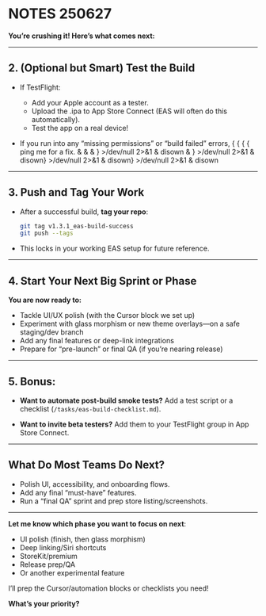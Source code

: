 # NOTES 250627
**You’re crushing it! Here’s what comes next:**

---

## **2. (Optional but Smart) Test the Build**

* If TestFlight:

  * Add your Apple account as a tester.
  * Upload the .ipa to App Store Connect (EAS will often do this automatically).
  * Test the app on a real device!
* If you run into any “missing permissions” or “build failed” errors, { { { { ping me for a fix. & &  & } >/dev/null 2>&1 & disown & } >/dev/null 2>&1 & disown} >/dev/null 2>&1 & disown} >/dev/null 2>&1 & disown

---

## **3. Push and Tag Your Work**

* After a successful build, **tag your repo**:

  ```sh
  git tag v1.3.1_eas-build-success
  git push --tags
  ```
* This locks in your working EAS setup for future reference.

---

## **4. Start Your Next Big Sprint or Phase**

**You are now ready to:**

* Tackle UI/UX polish (with the Cursor block we set up)
* Experiment with glass morphism or new theme overlays—on a safe staging/dev branch
* Add any final features or deep-link integrations
* Prepare for “pre-launch” or final QA (if you’re nearing release)

---

## **5. Bonus:**

* **Want to automate post-build smoke tests?**
  Add a test script or a checklist (`/tasks/eas-build-checklist.md`).

* **Want to invite beta testers?**
  Add them to your TestFlight group in App Store Connect.

---

## **What Do Most Teams Do Next?**

* Polish UI, accessibility, and onboarding flows.
* Add any final “must-have” features.
* Run a “final QA” sprint and prep store listing/screenshots.

---

**Let me know which phase you want to focus on next**:

* UI polish (finish, then glass morphism)
* Deep linking/Siri shortcuts
* StoreKit/premium
* Release prep/QA
* Or another experimental feature

I’ll prep the Cursor/automation blocks or checklists you need!

**What’s your priority?**
